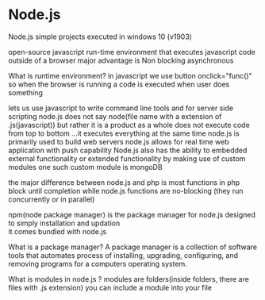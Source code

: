 # Node.js
Node.js simple projects executed in windows 10 (v1903)

open-source javascript run-time environment that executes javascript code outside of a browser
major advantage is Non blocking asynchronous

What is runtime environment?
in javascript we use button onclick="func()" so when the browser is running a code is executed when user does something

lets us use javascript to write command line tools and for server side scripting
node.js does not say node(file name with a extension of .js(javascript)) but rather it is a product as a whole
does not execute code from top to bottom ...it executes everything at the same time 
node.js is primarily used to build web servers
node.js allows for real time web application with push capability
Node.js also has the ability to embedded external functionality or extended functionality by making use of custom modules
one such custom module is mongoDB

the major difference between node.js and php is most functions in php block until completion while
node.js functions are no-blocking (they run concurrently or in parallel)

npm(node package manager) is the package manager for node.js designed to simply installation and updation 	
it comes bundled with node.js

What is a package manager?
A package manager is a collection of software tools that automates process of installing, upgrading, configuring, and removing programs for a computers operating system.

What is modules in node.js ?
modules are folders(inside folders, there are files with .js extension) 
you can include a module into your file
